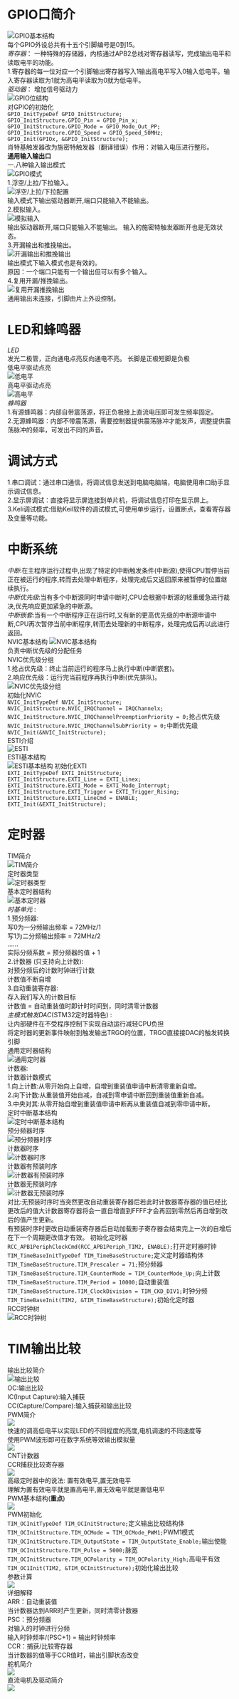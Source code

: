# GPIO口简介 #  
![GPIO基本结构](img/GPIO基本结构.png)  
每个GPIO外设总共有十五个引脚编号是0到15。  
*寄存器*： 一种特殊的存储器，内核通过APB2总线对寄存器读写，完成输出电平和读取电平的功能。  
1.寄存器的每一位对应一个引脚输出寄存器写入1输出高电平写入0输入低电平。输入寄存器读取为1就为高电平读取为0就为低电平。  
*驱动器*： 增加信号驱动力  
![GPIO位结构](img/GPIO位结构.png)  
 对GPIO的初始化   
 `GPIO_InitTypeDef GPIO_InitStructure;`    
 `GPIO_InitStructure.GPIO_Pin = GPIO_Pin_x;`  
 `GPIO_InitStructure.GPIO_Mode = GPIO_Mode_Out_PP;`   
 `GPIO_InitStructure.GPIO_Speed = GPIO_Speed_50MHz;`  
 `GPIO_Init(GPIOx, &GPIO_InitStructure);`   
肖特基触发器改为施密特触发器（翻译错误）作用：对输入电压进行整形。  
**通用输入输出口**  
一.八种输入输出模式  
![GPIO模式](img/八种输入输出模式.png)  
1.浮空/上拉/下拉输入。  
![浮空/上拉/下拉配置](img/浮空上拉下拉.png)  
输入模式下输出驱动器断开,端口只能输入不能输出。  
2.模拟输入。  
![模拟输入](img/模拟输入.png)  
输出驱动器断开,端口只能输入不能输出。 
输入的施密特触发器断开也是无效状态。  
3.开漏输出和推挽输出。  
![开漏输出和推挽输出](img/开漏输出和推挽输出.png)  
输出模式下输入模式也是有效的。  
原因：一个端口只能有一个输出但可以有多个输入。  
4.复用开漏/推挽输出。  
![复用开漏推挽输出](img/复用开漏推挽输出.png)  
通用输出未连接，引脚由片上外设控制。  
# LED和蜂鸣器 #  
*LED*  
发光二极管，正向通电点亮反向通电不亮。 
长脚是正极短脚是负极   
低电平驱动点亮  
![低电平](img/低电平.png)  
高电平驱动点亮  
![高电平](img/高电平.png)   
*蜂鸣器*  
1.有源蜂鸣器：内部自带震荡源，将正负极接上直流电压即可发生频率固定。  
2.无源蜂鸣器：内部不带震荡源，需要控制器提供震荡脉冲才能发声，调整提供震荡脉冲的频率，可发出不同的声音。   
# 调试方式 #   
1.串口调试：通过串口通信，将调试信息发送到电脑电脑端，电脑使用串口助手显示调试信息。  
2.显示屏调试：直接将显示屏连接到单片机，将调试信息打印在显示屏上。  
3.Keli调试模式:借助Keil软件的调试模式,可使用单步运行，设置断点，查看寄存器及变量等功能。  
# 中断系统 #  
*中断*:在主程序运行过程中,出现了特定的中断触发条件(中断源),使得CPU暂停当前正在被运行的程序,转而去处理中断程序，处理完成后又返回原来被暂停的位置继续执行。  
*中断优先级*:当有多个中断源同时申请中断时,CPU会根据中断源的轻重缓急进行裁决,优先响应更加紧急的中断源。  
*中断嵌套*:当有一个中断程序正在运行时,又有新的更高优先级的中断源申请中断,CPU再次暂停当前中断程序,转而去处理新的中断程序，处理完成后再以此进行返回。  
NVIC基本结构
![NVIC基本结构](img/NVIC基本结构.png)  
负责中断优先级的分配任务  
NVIC优先级分组  
1.抢占优先级：终止当前运行的程序马上执行中断(中断嵌套)。  
2.响应优先级：运行完当前程序再执行中断(优先排队)。   
![NVIC优先级分组](img/NVIC优先级分组.png)  
初始化NVIC   
`NVIC_InitTypeDef NVIC_InitStructure;`   
`NVIC_InitStructure.NVIC_IRQChannel = IRQChannelx;`   
`NVIC_InitStructure.NVIC_IRQChannelPreemptionPriority = 0;`抢占优先级   
`NVIC_InitStructure.NVIC_IRQChannelSubPriority = 0;`中断优先级   
`NVIC_Init(&NVIC_InitStructure);`  
ESTI介绍  
![ESTI](img/ESTI.png)  
ESTI基本结构  
![ESTI基本结构](img/ESTI基本结构.png) 
初始化EXTI   
`EXTI_InitTypeDef EXTI_InitStructure;`  
`EXTI_InitStructure.EXTI_Line = EXTI_Linex;`  
`EXTI_InitStructure.EXTI_Mode = EXTI_Mode_Interrupt;`  
`EXTI_InitStructure.EXTI_Trigger = EXTI_Trigger_Rising;`   
`EXTI_InitStructure.EXTI_LineCmd = ENABLE;`   
`EXTI_Init(&EXTI_InitStructure);`
# 定时器 #
TIM简介  
![TIM简介](img/TIM简介.png)  
定时器类型   
![定时器类型](img/定时器类型.png)  
基本定时器结构  
![基本定时器](img/基本定时器.png)  
*时基单元* :  
1.预分频器:  
写0为一分频输出频率 = 72MHz/1  
写1为二分频输出频率 = 72MHz/2   
......   
实际分频系数 = 预分频器的值 + 1  
2.计数器 (只支持向上计数):  
对预分频后的计数时钟进行计数  
计数值不断自增  
3.自动重装寄存器:   
存入我们写入的计数目标  
计数值 = 自动重装值时即计时时间到，同时清零计数器  
*主模式触发DAC*(STM32定时器特色) :  
让内部硬件在不受程序控制下实现自动运行减轻CPU负担  
将定时器的更新事件映射到触发输出TRGO的位置，TRGO直接接DAC的触发转换引脚  
通用定时器结构  
![通用定时器](img/通用定时器.png)  
计数器:  
计数器计数模式  
1.向上计数:从零开始向上自增，自增到重装值申请中断清零重新自增。  
2.向下计数:从重装值开始自减，自减到零申请中断回到重装值重新自减。  
3.中央对其:从零开始自增到重装值申请中断再从重装值自减到零申请中断。  
定时中断基本结构  
![定时中断基本结构](img/定时中断基本结构.png)   
预分频器时序  
![预分频器时序](img/预分频器时序.png)  
计数器时序  
![计数器时序](img/计数器时序.png)  
计数器有预装时序  
![计数器有预装时序](img/计数器有预装时序.png)  
计数器无预装时序  
![计数器无预装时序](img/计数器无预装时序.png)   
对比:无预装时序时当突然更改自动重装寄存器后若此时计数器寄存器的值已经比更改后的值大计数器寄存器将会一直自增直到FFFF才会再回到零然后再自增到改后的值产生更新。  
有预装时序时更改自动重装寄存器后自动加载影子寄存器会结束完上一次的自增后在下一个周期更改值才有效。 
初始化定时器   
`RCC_APB1PeriphClockCmd(RCC_APB1Periph_TIM2, ENABLE);`打开定时器时钟    
`TIM_TimeBaseInitTypeDef TIM_TimeBaseStructure;`定义定时器结构体  
`TIM_TimeBaseStructure.TIM_Prescaler = 71;`预分频器   
`TIM_TimeBaseStructure.TIM_CounterMode = TIM_CounterMode_Up;`向上计数   
`TIM_TimeBaseStructure.TIM_Period = 10000;`自动重装值  
`TIM_TimeBaseStructure.TIM_ClockDivision = TIM_CKD_DIV1;`时钟分频  
`TIM_TimeBaseInit(TIM2, &TIM_TimeBaseStructure);`初始化定时器     
RCC时钟树  
![RCC时钟树](img/RCC时钟树.png)  
# TIM输出比较 #  
输出比较简介  
![输出比较](img/输出比较.png)  
OC:输出比较  
IC(Input Capture):输入捕获  
CC(Capture/Compare):输入捕获和输出比较  
PWM简介  
![](img/PWM简介.png)  
快速的调高低电平以实现LED的不同程度的亮度,电机调速的不同速度等  
使用PWM波形即可在数字系统等效输出模拟量   
 ![](img/输出比较通道.png)  
CNT计数器  
CCR捕获比较寄存器  
![](img/输出比较模式.png)  
高级定时器中的说法:
置有效电平,置无效电平  
理解为置有效电平就是置高电平,置无效电平就是置低电平  
PWM基本结构(**重点**)  
![](img/PWM基本结构.png)  
PWM初始化   
`TIM_OCInitTypeDef TIM_OCInitStructure;`定义输出比较结构体  
`TIM_OCInitStructure.TIM_OCMode = TIM_OCMode_PWM1;`PWM1模式   
`TIM_OCInitStructure.TIM_OutputState = TIM_OutputState_Enable;`输出使能    
`TIM_OCInitStructure.TIM_Pulse = 5000;`脉宽  
`TIM_OCInitStructure.TIM_OCPolarity = TIM_OCPolarity_High;`高电平有效  
`TIM_OC1Init(TIM2, &TIM_OCInitStructure);`初始化输出比较     
参数计算  
![](img/参数计算.png)  
详细解释   
ARR：自动重装值   
当计数器达到ARR时产生更新，同时清零计数器  
PSC：预分频器  
对输入的时钟进行分频   
输入时钟频率/(PSC+1) = 输出时钟频率  
CCR：捕获/比较寄存器   
当计数器的值等于CCR值时，输出引脚状态改变  
舵机简介   
![](img/舵机简介.png)   
直流电机及驱动简介   
![](img/直流电机.png)  



